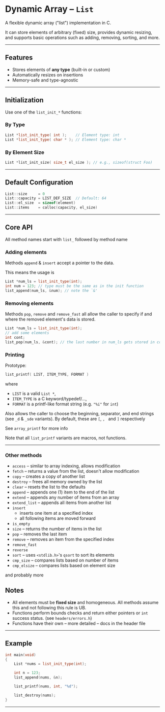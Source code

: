 # Dynamic Array – `List`

A flexible dynamic array ("list") implementation in C.

It can store elements of arbitrary (fixed) size,
provides dynamic resizing, and supports basic operations such as
adding, removing, sorting, and more.

---

## Features

- Stores elements of **any type** (built-in or custom)
- Automatically resizes on insertions
- Memory-safe and type-agnostic

---

## Initialization

Use one of the `list_init_*` functions:

### By Type

```c++
List *list_init_type( int );    // Element type: int
List *list_init_type( char * ); // Element type: char *
```

### By Element Size

```c++
List *list_init_size( size_t el_size ); // e.g., sizeof(struct Foo)
```

---

## Default Configuration

```c++
List::size     = 0
List::capacity = LIST_DEF_SIZE  // Default: 64
List::el_size  = sizeof(element)
List::items    = calloc(capacity, el_size)
```

---

## Core API

All method names start with `list_` followed by method name

### Adding elements

Methods `append` & `insert` accept a pointer to the data.

This means the usage is

```c++
List *num_ls = list_init_type(int);
int num = 123; // type must be the same as in the init function
list_append(num_ls, &num); // note the `&'
```

### Removing elements

Methods `pop`, `remove` and `remove_fast` all allow
the caller to specify if and where the removed element's data is stored.

```c++
List *num_ls = list_init_type(int);
// add some elements
int cont;
list_pop(num_ls, &cont); // the last number in num_ls gets stored in cont
```

### Printing

Prototype:

```c++
list_printf( LIST, ITEM_TYPE, FORMAT )
```

where

- `LIST` is a valid `List *`,
- `ITEM_TYPE` is a C keyword/typedef/…,
- `FORMAT` is a printf-like format string (e.g. `"%i"` for `int`)

Also allows the caller to choose the beginning, separator, and end strings (see `_d` & `_sde` variants).
By default, these are `[`, `, ` and `]` respectively

See `array_printf` for more info

Note that all `list_printf` variants are macros, not functions.

---

### Other methods

* `access` – similar to array indexing, allows modification
* `fetch` – returns a value from the list, doesn't allow modification
* `copy` – creates a copy of another list
* `destroy` – frees all memory owned by the list
* `clear` – resets the list to the defaults
* `append` – appends one (1) item to the end of the list
* `extend` – appends any number of items from an array
* `extend_list` – appends all items from another list
* `insert`
  * inserts one item at a specified index
  * all following items are moved forward
* `is_empty`
* `size` – returns the number of items in the list
* `pop` – removes the last item
* `remove` – removes an item from the specified index 
* `remove_fast`
* `reverse`
* `sort` – uses `<stdlib.h>`'s `qsort` to sort its elements
* `cmp_size` – compares lists based on number of items
* `cmp_elsize` – compares lists based on element size

and probably more

## Notes

- All elements must be **fixed size** and homogeneous. All methods assume this and not following this rule is UB.
- Functions perform bounds checks and return either pointers or `int` success status. (see `headers/errors.h`)
- Functions have their own – more detailed – docs in the header file

---

## Example

```c++
int main(void)
{
    List *nums = list_init_type(int);

    int n = 123;
    list_append(nums, &n);

    list_printf(nums, int, "%d");

    list_destroy(nums);
}
```

---
